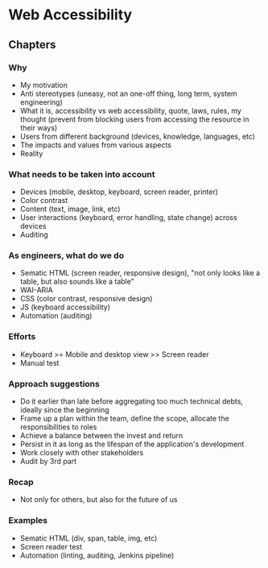 # Web Accessibility

## Chapters

### Why

- My motivation
- Anti stereotypes (uneasy, not an one-off thing, long term, system engineering)
- What it is, accessibility vs web accessibility, quote, laws, rules, my thought (prevent from blocking users from accessing the resource in their ways)
- Users from different background (devices, knowledge, languages, etc)
- The impacts and values from various aspects
- Reality

### What needs to be taken into account

- Devices (mobile, desktop, keyboard, screen reader, printer)
- Color contrast
- Content (text, image, link, etc)
- User interactions (keyboard, error handling, state change) across devices
- Auditing

### As engineers, what do we do

- Sematic HTML (screen reader, responsive design), "not only looks like a table, but also sounds like a table"
- WAI-ARIA
- CSS (color contrast, responsive design)
- JS (keyboard accessibility)
- Automation (auditing)

### Efforts

- Keyboard >= Mobile and desktop view >> Screen reader
- Manual test

### Approach suggestions

- Do it earlier than late before aggregating too much technical debts, ideally since the beginning
- Frame up a plan within the team, define the scope, allocate the responsibilities to roles
- Achieve a balance between the invest and return
- Persist in it as long as the lifespan of the application's development
- Work closely with other stakeholders
- Audit by 3rd part

### Recap

- Not only for others, but also for the future of us

### Examples

- Sematic HTML (div, span, table, img, etc)
- Screen reader test
- Automation (linting, auditing, Jenkins pipeline)
